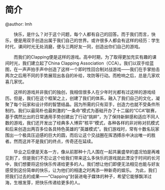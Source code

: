 # 简介
@author: lmh


&emsp;&emsp;快乐，是什么？对于这个问题，每个人都有自己的回答。而于我们而言，快乐，便是用双手创造出属于我们自己的世界。或许很多人都会有这样的经历：学生时代，课间时光无处消磨，便与三两好友一同，创造出你们自己的游戏。


&emsp;&emsp;而我们的Clapping便是这样的游戏。高中时期，为了取得更加充实有趣的课间时光，我们建立起了China Clapping Association（CCA）。我们以双手绘蓝图，在一声声拍手声中创造了这样一个即时性回合制对战游戏——我们在手掌拍击两次之后用不同的手势展现出各自的补给，攻防等行动。而枪响之后，总是几家欢喜几家忧。


&emsp;&emsp;这样的游戏并非我们的独创，我相信很多人在少年时光都有过这样的游戏经历。但是，我们在这个框架之上，创建了我们的体系，融入了我们自己的文化，凝聚了每个玩家和设计师的智慧结晶。因为所需的只有双手，创造力也就不受条件所制约。我们以最简朴也最刺激的“一条命”模式为基础开办了十二届的“CCA”联赛，基于偶然比出的日常通用手势创建出了行动“挑衅“，为了保持新鲜感和适应不同人数的游戏，我们还开发出了经典多人博弈”核平“模式，各种各样的非对称对抗模式和后来创造出两百多位各具特色英雄的”英雄模式“。我们游戏时，常有十数名玩家围出一个极具压迫感的巨大的圆，而后让这个交战圈在挥洒搏杀中决出唯一的胜者。然而这并不是我们的终点，传奇还在延续。


&emsp;&emsp;毕业之后便是天各一方，像从前那种十几人围在一起共襄盛举的盛况怕是再难见到了，但是我们不忍让这个给我们带来这么多快乐的游戏就此湮没于时间的长河中，我们想要将这份快乐传递给更多的人。我们想让他们即便无法相见也能与好友感受到这份简单的快乐，让为他们的相逢之时再添一种新奇的娱乐。
为此，我们把我们过去的成果——“Clapping“封装进电子媒体的种子，希望它能够飘洋过海，生根发芽，把快乐传递给更多的人。
